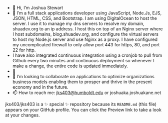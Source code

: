 - 👋 Hi, I’m Joshua Stewart
- 👀 I’m a full stack applications developer using JavaScript, Node.Js, EJS, JSON, HTML, CSS, and Bootstrap. I am using DigitalOcean to host the server. I use it to manage my dns servers to resolve my domain, shuadev.org to an ip address. I host this on top of an Nginx server where I host subdomains, blog.shuadev.org, and configure the virtual servers to host my Node.js server and use Nginx as a proxy. I have configured my uncomplicated firewall to only allow port 443 for https, 80, and port 22 for http.
- I have also integrated continuous integration using a cronjob to pull from Github every two minutes and continuous deployment so whenever I make a change, the entire code is updated immediately.  
- 🌱 
- 💞️ I’m looking to collaborate on applications to optimize organizations business models enabling them to prosper and thrive in the present economy and in the future.
- 📫 How to reach me: jks403@humboldt.edu or joshuaka.joshuakane.net


jks403/jks403 is a ✨ special ✨ repository because its `README.md` (this file) appears on your GitHub profile.
You can click the Preview link to take a look at your changes.

